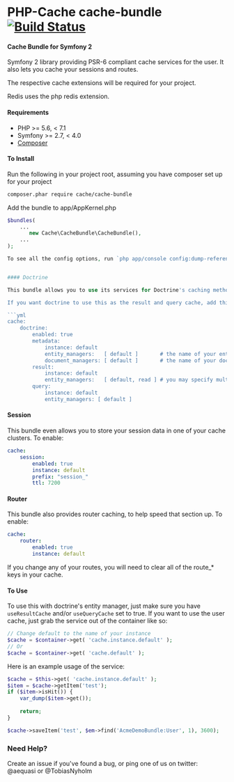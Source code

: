 PHP-Cache cache-bundle [![Build Status](https://travis-ci.org/php-cache/cache-bundle.png?branch=master)](https://travis-ci.org/php-cache/cache-bundle)
====================

#### Cache Bundle for Symfony 2

Symfony 2 library providing PSR-6 compliant cache services for the user. 
It also lets you cache your sessions and routes.

The respective cache extensions will be required for your project.

Redis uses the php redis extension.

#### Requirements

- PHP >= 5.6, < 7.1
- Symfony >= 2.7, < 4.0 
- [Composer](http://getcomposer.org)

#### To Install

Run the following in your project root, assuming you have composer set up for your project
```sh
composer.phar require cache/cache-bundle
```

Add the bundle to app/AppKernel.php

```php
$bundles(
    ...
       new Cache\CacheBundle\CacheBundle(),
    ...
);

To see all the config options, run `php app/console config:dump-reference cache` to view the config settings


#### Doctrine

This bundle allows you to use its services for Doctrine's caching methods of metadata, result, and query.

If you want doctrine to use this as the result and query cache, add this

```yml
cache:
    doctrine:
        enabled: true
        metadata:
            instance: default
            entity_managers:   [ default ]       # the name of your entity_manager connection
            document_managers: [ default ]       # the name of your document_manager connection
        result:
            instance: default
            entity_managers:   [ default, read ] # you may specify multiple entity_managers
        query:
            instance: default
            entity_managers: [ default ]
```

#### Session

This bundle even allows you to store your session data in one of your cache clusters. To enable:

```yml
cache:
    session:
        enabled: true
        instance: default
        prefix: "session_"
        ttl: 7200
```

#### Router

This bundle also provides router caching, to help speed that section up. To enable:

```yml
cache:
    router:
        enabled: true
        instance: default
```

If you change any of your routes, you will need to clear all of the route_* keys in your cache.


#### To Use

To use this with doctrine's entity manager, just make sure you have `useResultCache` and/or `useQueryCache` set to true. If you want to use the user cache, just grab the service out of the container like so:

```php
// Change default to the name of your instance
$cache = $container->get( 'cache.instance.default' );
// Or
$cache = $container->get( 'cache.default' );
```

Here is an example usage of the service:

```php
$cache = $this->get( 'cache.instance.default' );
$item = $cache->getItem('test');
if ($item->isHit()) {
	var_dump($item->get());
	
	return;
}

$cache->saveItem('test', $em->find('AcmeDemoBundle:User', 1), 3600);
```

### Need Help?

Create an issue if you've found a bug, or ping one of us on twitter: @aequasi or @TobiasNyholm